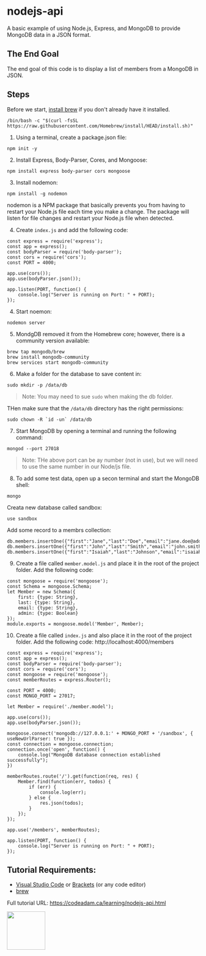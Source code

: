 # nodejs-api

A basic example of using Node.js, Express, and MongoDB to provide MongoDB data in a JSON format.

## The End Goal

The end goal of this code is to display a list of members from a MongoDB in JSON. 

## Steps

Before we start, [install brew](https://brew.sh/) if you don't already have it installed.

```
/bin/bash -c "$(curl -fsSL https://raw.githubusercontent.com/Homebrew/install/HEAD/install.sh)"
```

1. Using a terminal, create a package.json file:

```
npm init -y
```

2. Install Express, Body-Parser, Cores, and Mongoose:

```
npm install express body-parser cors mongoose
```

3. Install nodemon:

```
npm install -g nodemon
```

nodemon is a NPM package that basically prevents you from having to restart your Node.js file each time you make a change. The package will listen for file changes and restart your Node.js file when detected. 

4. Create `index.js` and add the following code:

```
const express = require('express');
const app = express();
const bodyParser = require('body-parser');
const cors = require('cors');
const PORT = 4000;

app.use(cors());
app.use(bodyParser.json());

app.listen(PORT, function() {
    console.log("Server is running on Port: " + PORT);
});
```
4. Start noemon:

```
nodemon server
```

5. MondgDB removed it from the Homebrew core; however, there is a community version available:

```
brew tap mongodb/brew
brew install mongodb-community
brew services start mongodb-community
```

6. Make a folder for the database to save content in:

```
sudo mkdir -p /data/db
```
> Note: You may need to sue `sudo` when making the db folder.

THen make sure that the `/data/db` directory has the right permissions:

```
sudo chown -R `id -un` /data/db
```

7. Start MongoDB by opening a terminal and running the following command:

```
mongod --port 27018
```

> Note: THe above port can be ay number (not in use), but we will need to use the same number in our Node/js file.

8. To add some test data, open up a secon terminal and start the MongoDB shell:

```
mongo
```

Creata new database called sandbox:

```
use sandbox
```

Add some record to a membrs collection:

```
db.members.insertOne({"first":"Jane","last":"Doe","email":"jane.doe@address.com","admin":false});
db.members.insertOne({"first":"John","last":"Smith","email":"john.smith@address.com","admin":true});
db.members.insertOne({"first":"Isaiah","last":"Johnson","email":"isaiah.johnson@address.com","admin":true});
```

9. Create a file called `member.model.js` and place it in the root of the project folder. Add the following code:

```
const mongoose = require('mongoose');
const Schema = mongoose.Schema;
let Member = new Schema({
    first: {type: String},
    last: {type: String},
    email: {type: String},
    admin: {type: Boolean}
});
module.exports = mongoose.model('Member', Member);
```

10. Create a file called `index.js` and also place it in the root of the project folder. Add the following code:
http://localhost:4000/members

```
const express = require('express');
const app = express();
const bodyParser = require('body-parser');
const cors = require('cors');
const mongoose = require('mongoose');
const memberRoutes = express.Router();

const PORT = 4000;
const MONGO_PORT = 27017;

let Member = require('./member.model');

app.use(cors());
app.use(bodyParser.json());

mongoose.connect('mongodb://127.0.0.1:' + MONGO_PORT + '/sandbox', { useNewUrlParser: true });
const connection = mongoose.connection;
connection.once('open', function() {
    console.log("MongoDB database connection established successfully");
})

memberRoutes.route('/').get(function(req, res) {
    Member.find(function(err, todos) {
        if (err) {
            console.log(err);
        } else {
            res.json(todos);
        }
    });
});

app.use('/members', memberRoutes);

app.listen(PORT, function() {    
    console.log("Server is running on Port: " + PORT);
});
```

## Tutorial Requirements:

* [Visual Studio Code](https://code.visualstudio.com/) or [Brackets](http://brackets.io/) (or any code editor)
* [brew](https://brew.sh/) 

Full tutorial URL: https://codeadam.ca/learning/nodejs-api.html

<a href="https://codeadam.ca">
<img src="https://codeadam.ca/images/code-block.png" width="100">
</a>
